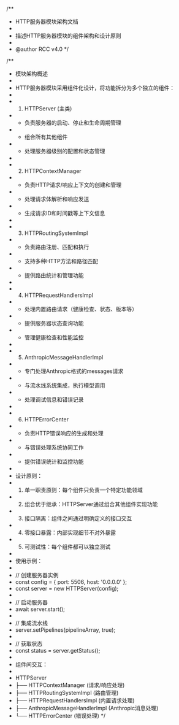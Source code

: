 /**
 * HTTP服务器模块架构文档
 * 
 * 描述HTTP服务器模块的组件架构和设计原则
 * 
 * @author RCC v4.0
 */

/**
 * 模块架构概述
 * 
 * HTTP服务器模块采用组件化设计，将功能拆分为多个独立的组件：
 * 
 * 1. HTTPServer (主类)
 *    - 负责服务器的启动、停止和生命周期管理
 *    - 组合所有其他组件
 *    - 处理服务器级别的配置和状态管理
 * 
 * 2. HTTPContextManager
 *    - 负责HTTP请求/响应上下文的创建和管理
 *    - 处理请求体解析和响应发送
 *    - 生成请求ID和时间戳等上下文信息
 * 
 * 3. HTTPRoutingSystemImpl
 *    - 负责路由注册、匹配和执行
 *    - 支持多种HTTP方法和路径匹配
 *    - 提供路由统计和管理功能
 * 
 * 4. HTTPRequestHandlersImpl
 *    - 处理内置路由请求（健康检查、状态、版本等）
 *    - 提供服务器状态查询功能
 *    - 管理健康检查和性能监控
 * 
 * 5. AnthropicMessageHandlerImpl
 *    - 专门处理Anthropic格式的messages请求
 *    - 与流水线系统集成，执行模型调用
 *    - 处理调试信息和错误记录
 * 
 * 6. HTTPErrorCenter
 *    - 负责HTTP错误响应的生成和处理
 *    - 与错误处理系统协同工作
 *    - 提供错误统计和监控功能
 * 
 * 设计原则：
 * 1. 单一职责原则：每个组件只负责一个特定功能领域
 * 2. 组合优于继承：HTTPServer通过组合其他组件实现功能
 * 3. 接口隔离：组件之间通过明确定义的接口交互
 * 4. 零接口暴露：内部实现细节不对外暴露
 * 5. 可测试性：每个组件都可以独立测试
 * 
 * 使用示例：
 * 
 * // 创建服务器实例
 * const config = { port: 5506, host: '0.0.0.0' };
 * const server = new HTTPServer(config);
 * 
 * // 启动服务器
 * await server.start();
 * 
 * // 集成流水线
 * server.setPipelines(pipelineArray, true);
 * 
 * // 获取状态
 * const status = server.getStatus();
 * 
 * 组件间交互：
 * 
 * HTTPServer
 * ├── HTTPContextManager (请求/响应处理)
 * ├── HTTPRoutingSystemImpl (路由管理)
 * ├── HTTPRequestHandlersImpl (内置请求处理)
 * ├── AnthropicMessageHandlerImpl (Anthropic消息处理)
 * └── HTTPErrorCenter (错误处理)
 */